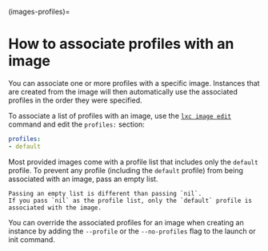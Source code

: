 (images-profiles)=
# How to associate profiles with an image

You can associate one or more profiles with a specific image.
Instances that are created from the image will then automatically use the associated profiles in the order they were specified.

To associate a list of profiles with an image, use the [`lxc image edit`](incus_image_edit.md) command and edit the `profiles:` section:

```yaml
profiles:
- default
```

Most provided images come with a profile list that includes only the `default` profile.
To prevent any profile (including the `default` profile) from being associated with an image, pass an empty list.

```{note}
Passing an empty list is different than passing `nil`.
If you pass `nil` as the profile list, only the `default` profile is associated with the image.
```

You can override the associated profiles for an image when creating an instance by adding the `--profile` or the `--no-profiles` flag to the launch or init command.
